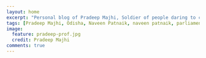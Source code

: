 ```yaml
---
layout: home
excerpt: "Personal blog of Pradeep Majhi, Soldier of people daring to challenge the inabilities of a corrupt,ineffective and dull individual who is our Chief Minister.Naveen Patnaik sucks big time. "
tags: [Pradeep Majhi, Odisha, Naveen Patnaik, naveen patnaik, parliament, rahul gandhi, odisha congress, adivasi]
image:
  feature: pradeep-prof.jpg
  credit: Pradeep Majhi
comments: true
---
```

